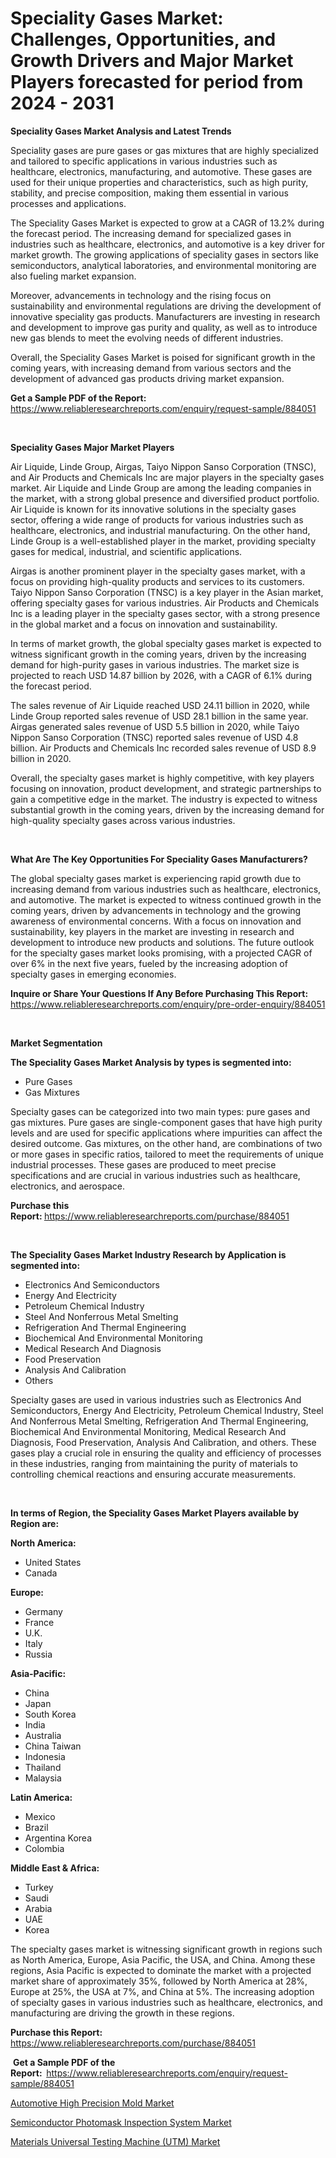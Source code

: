 <p><h1>Speciality Gases Market: Challenges, Opportunities, and Growth Drivers and Major Market Players forecasted for period from 2024 - 2031</h1></p><p><strong>Speciality Gases Market Analysis and Latest Trends</strong></p>
<p><p>Speciality gases are pure gases or gas mixtures that are highly specialized and tailored to specific applications in various industries such as healthcare, electronics, manufacturing, and automotive. These gases are used for their unique properties and characteristics, such as high purity, stability, and precise composition, making them essential in various processes and applications.</p><p>The Speciality Gases Market is expected to grow at a CAGR of 13.2% during the forecast period. The increasing demand for specialized gases in industries such as healthcare, electronics, and automotive is a key driver for market growth. The growing applications of speciality gases in sectors like semiconductors, analytical laboratories, and environmental monitoring are also fueling market expansion.</p><p>Moreover, advancements in technology and the rising focus on sustainability and environmental regulations are driving the development of innovative speciality gas products. Manufacturers are investing in research and development to improve gas purity and quality, as well as to introduce new gas blends to meet the evolving needs of different industries.</p><p>Overall, the Speciality Gases Market is poised for significant growth in the coming years, with increasing demand from various sectors and the development of advanced gas products driving market expansion.</p></p>
<p><strong>Get a Sample PDF of the Report:&nbsp;</strong> <a href="https://www.reliableresearchreports.com/enquiry/request-sample/884051">https://www.reliableresearchreports.com/enquiry/request-sample/884051</a></p>
<p>&nbsp;</p>
<p><strong>Speciality Gases Major Market Players</strong></p>
<p><p>Air Liquide, Linde Group, Airgas, Taiyo Nippon Sanso Corporation (TNSC), and Air Products and Chemicals Inc are major players in the specialty gases market. Air Liquide and Linde Group are among the leading companies in the market, with a strong global presence and diversified product portfolio. Air Liquide is known for its innovative solutions in the specialty gases sector, offering a wide range of products for various industries such as healthcare, electronics, and industrial manufacturing. On the other hand, Linde Group is a well-established player in the market, providing specialty gases for medical, industrial, and scientific applications.</p><p>Airgas is another prominent player in the specialty gases market, with a focus on providing high-quality products and services to its customers. Taiyo Nippon Sanso Corporation (TNSC) is a key player in the Asian market, offering specialty gases for various industries. Air Products and Chemicals Inc is a leading player in the specialty gases sector, with a strong presence in the global market and a focus on innovation and sustainability.</p><p>In terms of market growth, the global specialty gases market is expected to witness significant growth in the coming years, driven by the increasing demand for high-purity gases in various industries. The market size is projected to reach USD 14.87 billion by 2026, with a CAGR of 6.1% during the forecast period.</p><p>The sales revenue of Air Liquide reached USD 24.11 billion in 2020, while Linde Group reported sales revenue of USD 28.1 billion in the same year. Airgas generated sales revenue of USD 5.5 billion in 2020, while Taiyo Nippon Sanso Corporation (TNSC) reported sales revenue of USD 4.8 billion. Air Products and Chemicals Inc recorded sales revenue of USD 8.9 billion in 2020.</p><p>Overall, the specialty gases market is highly competitive, with key players focusing on innovation, product development, and strategic partnerships to gain a competitive edge in the market. The industry is expected to witness substantial growth in the coming years, driven by the increasing demand for high-quality specialty gases across various industries.</p></p>
<p>&nbsp;</p>
<p><strong>What Are The Key Opportunities For Speciality Gases Manufacturers?</strong></p>
<p><p>The global specialty gases market is experiencing rapid growth due to increasing demand from various industries such as healthcare, electronics, and automotive. The market is expected to witness continued growth in the coming years, driven by advancements in technology and the growing awareness of environmental concerns. With a focus on innovation and sustainability, key players in the market are investing in research and development to introduce new products and solutions. The future outlook for the specialty gases market looks promising, with a projected CAGR of over 6% in the next five years, fueled by the increasing adoption of specialty gases in emerging economies.</p></p>
<p><strong>Inquire or Share Your Questions If Any Before Purchasing This Report:</strong> <a href="https://www.reliableresearchreports.com/enquiry/pre-order-enquiry/884051">https://www.reliableresearchreports.com/enquiry/pre-order-enquiry/884051</a></p>
<p>&nbsp;</p>
<p><strong>Market Segmentation</strong></p>
<p><strong>The Speciality Gases Market Analysis by types is segmented into:</strong></p>
<p><ul><li>Pure Gases</li><li>Gas Mixtures</li></ul></p>
<p><p>Specialty gases can be categorized into two main types: pure gases and gas mixtures. Pure gases are single-component gases that have high purity levels and are used for specific applications where impurities can affect the desired outcome. Gas mixtures, on the other hand, are combinations of two or more gases in specific ratios, tailored to meet the requirements of unique industrial processes. These gases are produced to meet precise specifications and are crucial in various industries such as healthcare, electronics, and aerospace.</p></p>
<p><strong>Purchase this Report:&nbsp;</strong><a href="https://www.reliableresearchreports.com/purchase/884051">https://www.reliableresearchreports.com/purchase/884051</a></p>
<p>&nbsp;</p>
<p><strong>The Speciality Gases Market Industry Research by Application is segmented into:</strong></p>
<p><ul><li>Electronics And Semiconductors</li><li>Energy And Electricity</li><li>Petroleum Chemical Industry</li><li>Steel And Nonferrous Metal Smelting</li><li>Refrigeration And Thermal Engineering</li><li>Biochemical And Environmental Monitoring</li><li>Medical Research And Diagnosis</li><li>Food Preservation</li><li>Analysis And Calibration</li><li>Others</li></ul></p>
<p><p>Specialty gases are used in various industries such as Electronics And Semiconductors, Energy And Electricity, Petroleum Chemical Industry, Steel And Nonferrous Metal Smelting, Refrigeration And Thermal Engineering, Biochemical And Environmental Monitoring, Medical Research And Diagnosis, Food Preservation, Analysis And Calibration, and others. These gases play a crucial role in ensuring the quality and efficiency of processes in these industries, ranging from maintaining the purity of materials to controlling chemical reactions and ensuring accurate measurements.</p></p>
<p>&nbsp;</p>
<p><strong>In terms of Region, the Speciality Gases Market Players available by Region are:</strong></p>
<p>
    <p> <strong> North America: </strong>
        <ul>
            <li>United States</li>
            <li>Canada</li>
        </ul>
        </p> 
    <p> <strong> Europe: </strong>
        <ul>
            <li>Germany</li>
            <li>France</li>
            <li>U.K.</li>
            <li>Italy</li>
            <li>Russia</li>
        </ul>
        </p> 
    <p> <strong> Asia-Pacific: </strong>
        <ul>
            <li>China</li>
            <li>Japan</li>
            <li>South Korea</li>
            <li>India</li>
            <li>Australia</li>
            <li>China Taiwan</li>
            <li>Indonesia</li>
            <li>Thailand</li>
            <li>Malaysia</li>
        </ul>
        </p> 
    <p> <strong> Latin America: </strong>
        <ul>
            <li>Mexico</li>
            <li>Brazil</li>
            <li>Argentina Korea</li>
            <li>Colombia</li>
        </ul>
        </p> 
    <p> <strong> Middle East & Africa: </strong>
        <ul>
            <li>Turkey</li>
            <li>Saudi</li>
            <li>Arabia</li>
            <li>UAE</li>
            <li>Korea</li>
        </ul>
    </p>
    </p>
<p><p>The specialty gases market is witnessing significant growth in regions such as North America, Europe, Asia Pacific, the USA, and China. Among these regions, Asia Pacific is expected to dominate the market with a projected market share of approximately 35%, followed by North America at 28%, Europe at 25%, the USA at 7%, and China at 5%. The increasing adoption of specialty gases in various industries such as healthcare, electronics, and manufacturing are driving the growth in these regions.</p></p>
<p><strong>Purchase this Report: </strong><a href="https://www.reliableresearchreports.com/purchase/884051">https://www.reliableresearchreports.com/purchase/884051</a></p>
<p>&nbsp;<strong>Get a Sample PDF of the Report:&nbsp;&nbsp;</strong><a href="https://www.reliableresearchreports.com/enquiry/request-sample/884051">https://www.reliableresearchreports.com/enquiry/request-sample/884051</a></p>
<p><strong></strong></p>
<p><p><a href="https://view.publitas.com/reportprime-1/automotive-high-precision-mold-market-size-growth-outlook-from-2023-to-2030-projecting-at-markets-trends-analysis-by-application-regional-outlook-and-revenue/">Automotive High Precision Mold Market</a></p><p><a href="https://view.publitas.com/reportprime-1/semiconductor-photomask-inspection-system-market-size-growth-outlook-from-2023-to-2030-projecting-at-markets-trends-analysis-by-application-regional-outlook-and-revenue/">Semiconductor Photomask Inspection System Market</a></p><p><a href="https://view.publitas.com/reportprime-1/materials-universal-testing-machine-utm-market-size-share-trends-analysis-report-by-material-by-type-by-end-user-by-region-and-segment-forecasts-2023-2030/">Materials Universal Testing Machine (UTM) Market</a></p></p>